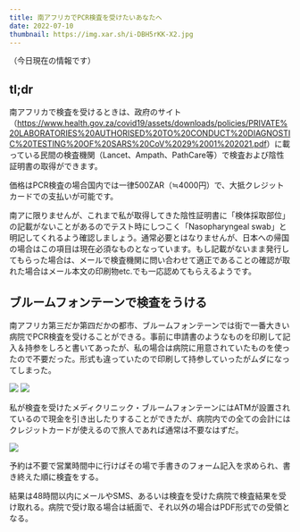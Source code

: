 ```yaml
---
title: 南アフリカでPCR検査を受けたいあなたへ
date: 2022-07-10
thumbnail: https://img.xar.sh/i-DBH5rKK-X2.jpg
---
```


（今日現在の情報です）

## tl;dr

南アフリカで検査を受けるときは、政府のサイト（<https://www.health.gov.za/covid19/assets/downloads/policies/PRIVATE%20LABORATORIES%20AUTHORISED%20TO%20CONDUCT%20DIAGNOSTIC%20TESTING%20OF%20SARS%20CoV%2029%2001%202021.pdf>）に載っている民間の検査機関（Lancet、Ampath、PathCare等）で検査および陰性証明書の取得ができます。

価格はPCR検査の場合国内では一律500ZAR（≒4000円）で、大抵クレジットカードでの支払いが可能です。

南アに限りませんが、これまで私が取得してきた陰性証明書に「検体採取部位」の記載がないことがあるのでテスト時にしつこく「Nasopharyngeal swab」と明記してくれるよう確認しましょう。通常必要とはなりませんが、日本への帰国の場合はこの項目は現在必須なものとなっています。もし記載がないまま発行してもらった場合は、メールで検査機関に問い合わせて適正であることの確認が取れた場合はメール本文の印刷物etc.でも一応認めてもらえるようです。

## ブルームフォンテーンで検査をうける

南アフリカ第三だか第四だかの都市、ブルームフォンテーンでは街で一番大きい病院でPCR検査を受けることができる。事前に申請書のようなものを印刷して記入＆持参をしろと書いてあったが、私の場合は病院に用意されていたものを使ったので不要だった。形式も違っていたので印刷して持参していったがムダになってしまった。

![](https://img.xar.sh/i-DBH5rKK-X2.jpg)
![](https://img.xar.sh/i-N6P4nwt-X2.jpg)

私が検査を受けたメディクリニック・ブルームフォンテーンにはATMが設置されているので現金を引き出したりすることができたが、病院内での全ての会計にはクレジットカードが使えるので旅人であれば通常は不要なはずだ。

![](https://img.xar.sh/i-qH8xwqR-X2.jpg)

予約は不要で営業時間中に行けばその場で手書きのフォーム記入を求められ、書き終えた順に検査をする。

結果は48時間以内にメールやSMS、あるいは検査を受けた病院で検査結果を受け取れる。病院で受け取る場合は紙面で、それ以外の場合はPDF形式での受領となる。
